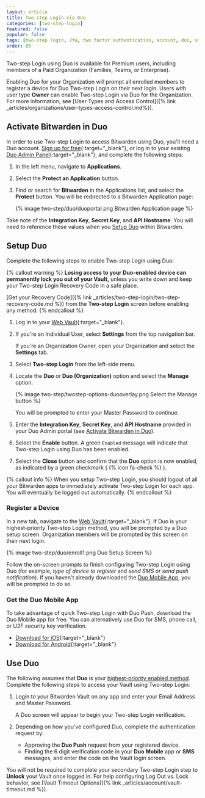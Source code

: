 ```yaml
---
layout: article
title: Two-step Login via Duo
categories: [two-step-login]
featured: false
popular: false
tags: [two-step login, 2fa, two factor authentication, account, duo, sms]
order: 05
---
```


Two-step Login using Duo is available for Premium users, including members of a Paid Organization (Families, Teams, or Enterprise).

Enabling Duo for your Organization will prompt all enrolled members to register a device for Duo Two-step Login on their next login. Users with user type **Owner** can enable Two-step Login via Duo for the Organization. For more information, see [User Types and Access Control]({% link _articles/organizations/user-types-access-control.md%}).

## Activate Bitwarden in Duo

In order to use Two-step Login to access Bitwarden using Duo, you'll need a Duo account. [Sign up for free](https://signup.duo.com/){:target="_blank"}, or log in to your existing [Duo Admin Panel](https://admin.duosecurity.com/login){:target="_blank"}, and complete the following steps:

1. In the left menu, navigate to **Applications**.
2. Select the **Protect an Application** button.
3. Find or search for **Bitwarden** in the Applications list, and select the **Protect** button. You will be redirected to a Bitwarden Application page:

    {% image two-step/duo/duoportal.png Bitwarden Application page %}

Take note of the **Integration Key**, **Secret Key**, and **API Hostname**. You will need to reference these values when you [Setup Duo](#setup-two-step-login) within Bitwarden.

## Setup Duo

Complete the following steps to enable Two-step Login using Duo:

{% callout warning %}
**Losing access to your Duo-enabled device can permanently lock you out of your Vault,** unless you write down and keep your Two-step Login Recovery Code in a safe place.

[Get your Recovery Code]({% link _articles/two-step-login/two-step-recovery-code.md %}) from the **Two-step Login** screen before enabling any method.
{% endcallout %}

1. Log in to your [Web Vault](https://vault.bitwarden.com){:target="\_blank"}.
2. If you're an Individual User, select **Settings** from the top navigation bar.

   If you're an Organization Owner, open your Organization and select the **Settings** tab.
3. Select **Two-step Login** from the left-side menu.
4. Locate the **Duo**  or **Duo (Organization)** option and select the **Manage** option.

   {% image two-step/twostep-options-duooverlay.png Select the Manage button %}

   You will be prompted to enter your Master Password to continue.
5. Enter the **Integration Key**, **Secret Key**, and **API Hostname** provided in your Duo Admin portal (see [Activate Bitwarden in Duo](#activate-bitwarden-in-duo)).
6. Select the **Enable** button. A green `Enabled` message will indicate that Two-step Login using Duo has been enabled.
7. Select the **Close** button and confirm that the **Duo** option is now enabled, as indicated by a green checkmark ( {% icon fa-check %} ).

{% callout info %}
When you setup Two-step Login, you should logout of all your Bitwarden apps to immediately activate Two-step Login for each app. You will eventually be logged out automatically.
{% endcallout %}

### Register a Device

In a new tab, navigate to the [Web Vault](https://vault.bitwarden.com){:target="\_blank"}. If Duo is your highest-priority Two-step Login method, you will be prompted by a Duo setup screen. Organization members will be prompted by this screen on their next login.

{% image two-step/duo/enroll1.png Duo Setup Screen %}

Follow the on-screen prompts to finish configuring Two-step Login using Duo (for example, *type of device to register* and *send SMS or send push notification*). If you haven't already downloaded the [Duo Mobile App](#get-the-duo-mobile-app), you will be prompted to do so.

### Get the Duo Mobile App

To take advantage of quick Two-step Login with Duo Push, download the Duo Mobile app for free. You can alternatively use Duo for SMS, phone call, or U2F security key verification.

- [Download for iOS](https://itunes.apple.com/us/app/duo-mobile/id422663827?mt=8){:target="_blank"}
- [Download for Android](https://play.google.com/store/apps/details?id=com.duosecurity.duomobile){:target="_blank"}

## Use Duo

The following assumes that **Duo** is your [highest-priority enabled method](https://bitwarden.com/help/article/setup-two-step-login/#using-multiple-methods). Complete the following steps to access your Vault using Two-step Login:

1. Login to your Bitwarden Vault on any app and enter your Email Address and Master Password.

   A Duo screen will appear to begin your Two-step Login verification.

3. Depending on how you've configured Duo, complete the authentication request by:
   - Approving the **Duo Push** request from your registered device.
   - Finding the 6 digit verification code in your **Duo Mobile** app or **SMS** messages, and enter the code on the Vault login screen.

You will not be required to complete your secondary Two-step Login step to **Unlock** your Vault once logged in. For help configuring Log Out vs. Lock behavior, see [Vault Timeout Options]({% link _articles/account/vault-timeout.md %}).
